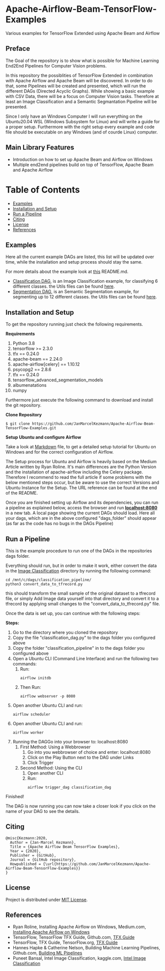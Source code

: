 # Apache-Airflow-Beam-TensorFlow-Examples
Various examples for TensorFlow Extended using Apache Beam and Airflow

## Preface

<p>The Goal of the repository is to show what is possible for Machine Learning End2End Pipelines for Computer Vision problems.</p>
<p>In this repository the possiblities of TensorFlow Extended in combination with Apache Airflow and Apache Beam will be discovered. In order to do that, some Pipelines will be created and presented, which will run the different DAGs (Directed Acyclic Graphs). While showing a basic example with CSV Data, there will be a focus on Computer Vision tasks. Therefore at least an Image Classification and a Semantic Segmantation Pipeline will be presented.</p>
<p>Since I only have an Windows Computer I will run everything on the Ubuntu20.04 WSL (Windows Subsystem for Linux) and will write a guide for a proper setup. Furthermore with the right setup every example and code file should be executable on any Windows (and of courde Linux) computer.</p>

## Main Library Features

 - Introduction on how to set up Apache Beam and Airflow on Windows
 - Multiple end2end pipelines build on top of TensorFlow, Apache Beam and Apache Airflow
 
# Table of Contents

 - [Examples](#examples)
 - [Installation and Setup](#installation-and-setup)
 - [Run a Pipeline](#run-a-pipeline)
 - [Citing](#citing)
 - [License](#license)
 - [References](#references)
 
## Examples
 
<p>Here all the current example DAGs are listed, this list will be updated over time, while the installation and setup process should stay the same.</p>
<p>For more details about the example look at <a href="https://github.com/JanMarcelKezmann/Apache-Airflow-Beam-TensorFlow-Examples/tree/main/dags/">this</a> README.md.</p>

- <a href="https://github.com/JanMarcelKezmann/Apache-Airflow-Beam-TensorFlow-Examples/blob/main/dags/classification_dag.py">Classification DAG</a>, is an Image Classification example, for classifying 6 different classes. the Utils files can be found <a href="https://github.com/JanMarcelKezmann/Apache-Airflow-Beam-TensorFlow-Examples/tree/main/dags/classification_pipeline">here</a>.
- <a href="https://github.com/JanMarcelKezmann/Apache-Airflow-Beam-TensorFlow-Examples/blob/main/dags/segmentation_dag.py">Segmentation DAG</a>, is an Semantic Segmentation example, for segmenting up to 12 different classes. the Utils files can be found <a href="https://github.com/JanMarcelKezmann/Apache-Airflow-Beam-TensorFlow-Examples/tree/main/dags/segmentation_pipeline">here</a>.

 
## Installation and Setup

<p>To get the repository running just check the following requirements.</p>

**Requirements**
1) Python 3.8
2) tensorflow >= 2.3.0
3) tfx == 0.24.0
4) apache-beam == 2.24.0
5) apache-airflow[celery] == 1.10.12
6) psycopg2 == 2.8.6
7) tfx == 0.24.0
8) tensorflow_advanced_segmentation_models
9) albumenatations
10) numpy

<p>Furthermore just execute the following command to download and install the git repository.</p>

**Clone Repository**

    $ git clone https://github.com/JanMarcelKezmann/Apache-Airflow-Beam-TensorFlow-Examples.git

**Setup Ubuntu and configure Airflow**

<p>Take a look at <a href="https://github.com/JanMarcelKezmann/Apache-Airflow-Beam-TensorFlow-Examples/blob/main/Installation-And-Setup.md">Markdown</a> file, to get a detailed setup tutorial for Ubuntu on Windows and for the correct configuration of Airflow.</p>

<p>The Setup process for Ubuntu and Airflow is heavily based on the Medium Article written by Ryan Roline. It's main differences are the Python Version and the installation of apache-airflow including the Celery package. Therefore I recommend to read the full article if some problems with the below mentioned steps occur, but be aware to use the correct Versions and Ubuntu Instance for the Setup. The URL reference can be found at the end of the README.</p>

<p>Once you are finished setting up Airflow and its dependencies, you can run a pipeline as explained below, access the browser and run <a href="http://localhost:8080"><strong>localhost:8080</strong></a> in a new tab. A local page showing the current DAGs should load. Here all your dags, which are in the above configured "dags_folder" should appear (as far as the code has no bugs in the DAGs Pipeline)

## Run a Pipeline

<p>This is the example procedure to run one of the DAGs in the repositories dags folder.</p>
<p>Everything should run, but in order to make it work, either convert the data in the <a href="https://github.com/JanMarcelKezmann/Apache-Airflow-Beam-TensorFlow-Examples/tree/main/dags/classification_pipeline/data/Image_Classification">Image Classification</a> directory by running the following command:</p>

    cd /mnt/c/dags/classification_pipeline/
    python3 convert_data_to_tfrecord.py
    
<p>this should transform the small sample of the original dataset to a tfrecord file, or simply Add Image data yourself into that directory and convert it to a tfrecord by applying small changes to the "convert_data_to_tfrecord.py" file.</p>
<p>Once the data is set up, you can continue with the following steps:</p>

**Steps:**

<ol>
 <li>Go to the directory where you cloned the repository</li>
 <li>Copy the file "classification_dag.py" to the dags folder you configured above</li>
 <li>Copy the folder "classification_pipeline" in to the dags folder you configured above</li>
 <li>Open a Ubuntu CLI (Command Line Interface) and run the following two commands:
  <ol>
   <li>Run:</li>
  
    airflow initdb
   
   <li>Then Run:</li>
   
    airflow webserver -p 8080
   
  </ol>
 </li>
 <li>Open another Ubuntu CLI and run:</li>

    airflow scheduler
 
 <li>Open another Ubuntu CLI and run:</li>
 
    airflow worker
 
 <li>Running the DAGGo into your browser to: localhost:8080
  <ol>
   <li>First Method: Using a Webbrowser
    <ol>
     <li>Go into you webbrowser of choice and enter: localhost:8080</li>
     <li>Click on the Play Button next to the DAG under Links</li>
     <li>Click Trigger</li>
    </ol>
   </li>
   <li>Second Method: Using the CLI
    <ol>
     <li>Open another CLI</li>
     <li>Run:</li>
     
    airflow trigger_dag classification_dag
  
   </ol>
   </li>
  </ol>
 </li>
</ol>
  
 Finished!

<p>The DAG is now running you can now take a closer look if you click on the name of your DAG to see the details.</p>

## Citing

    @misc{Kezmann:2020,
      Author = {Jan-Marcel Kezmann},
      Title = {Apache Airflow Beam TensorFlow Examples},
      Year = {2020},
      Publisher = {GitHub},
      Journal = {GitHub repository},
      Howpublished = {\url{https://github.com/JanMarcelKezmann/Apache-Airflow-Beam-TensorFlow-Examples}}
    }

## License

Project is distributed under <a href="https://github.com/JanMarcelKezmann/Apache-Airflow-Beam-TensorFlow-Examples/blob/master/LICENSE">MIT License</a>.

## References

 - Ryan Roline, Installing Apache Airflow on Windows, Medium.com, <a href="https://medium.com/@ryanroline/installing-apache-airflow-on-windows-10-5247aa1249ef">Installing Apache Airflow on Windows</a>
 - TensorFlow, TensorFlow TFX Guide, Github.com, <a href="https://github.com/tensorflow/tfx/tree/master/docs/guide">TFX Guide</a>
 - TensorFlow, TFX Guide, TensorFlow.org, <a href="https://www.tensorflow.org/tfx/guide/">TFX Guide</a>
 - Hannes Hapke & Catherine Nelson, Building Machine Learning Pipelines, Github.com, <a href="https://github.com/Building-ML-Pipelines/building-machine-learning-pipelines">Building ML Pipelines</a>
 - Puneet Bansal, Intel Image Classification, kaggle.com, <a href="https://www.kaggle.com/puneet6060/intel-image-classification">Intel Image Classification</a>
